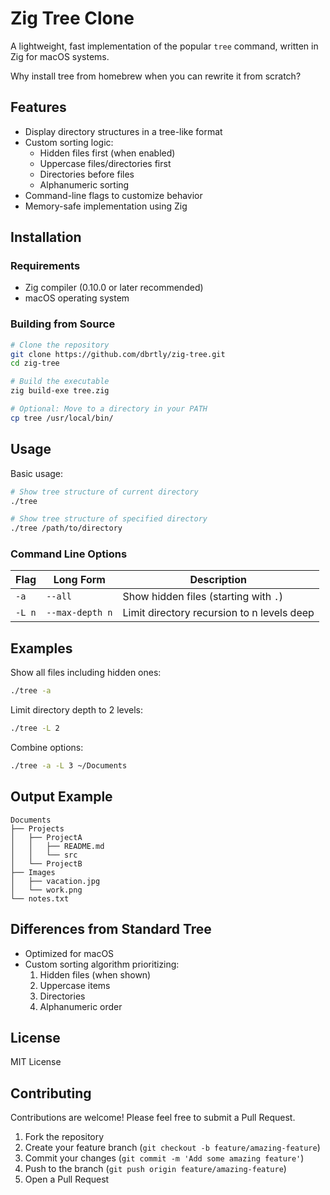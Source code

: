 # Zig Tree Clone

A lightweight, fast implementation of the popular `tree` command, written in Zig for macOS systems.

Why install tree from homebrew when you can rewrite it from scratch?

## Features

- Display directory structures in a tree-like format
- Custom sorting logic:
  - Hidden files first (when enabled)
  - Uppercase files/directories first
  - Directories before files
  - Alphanumeric sorting
- Command-line flags to customize behavior
- Memory-safe implementation using Zig

## Installation

### Requirements

- Zig compiler (0.10.0 or later recommended)
- macOS operating system

### Building from Source

```bash
# Clone the repository
git clone https://github.com/dbrtly/zig-tree.git
cd zig-tree

# Build the executable
zig build-exe tree.zig

# Optional: Move to a directory in your PATH
cp tree /usr/local/bin/
```

## Usage

Basic usage:

```bash
# Show tree structure of current directory
./tree

# Show tree structure of specified directory
./tree /path/to/directory
```

### Command Line Options

| Flag   | Long Form       | Description                                |
|--------|-----------------|--------------------------------------------|
| `-a`   | `--all`         | Show hidden files (starting with `.`)      |
| `-L n` | `--max-depth n` | Limit directory recursion to n levels deep |

## Examples

Show all files including hidden ones:
```bash
./tree -a
```

Limit directory depth to 2 levels:
```bash
./tree -L 2
```

Combine options:
```bash
./tree -a -L 3 ~/Documents
```

## Output Example

```
Documents
├── Projects
│   ├── ProjectA
│   │   ├── README.md
│   │   └── src
│   └── ProjectB
├── Images
│   ├── vacation.jpg
│   └── work.png
└── notes.txt
```

## Differences from Standard Tree

- Optimized for macOS
- Custom sorting algorithm prioritizing:
  1. Hidden files (when shown)
  2. Uppercase items
  3. Directories
  4. Alphanumeric order

## License

MIT License

## Contributing

Contributions are welcome! Please feel free to submit a Pull Request.

1. Fork the repository
2. Create your feature branch (`git checkout -b feature/amazing-feature`)
3. Commit your changes (`git commit -m 'Add some amazing feature'`)
4. Push to the branch (`git push origin feature/amazing-feature`)
5. Open a Pull Request
